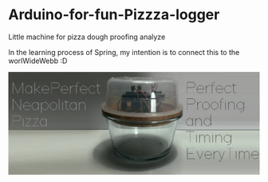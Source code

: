 # Arduino-for-fun-Pizzza-logger
Little machine for pizza dough proofing analyze

In the learning process of Spring, my intention is to connect this to the worlWideWebb :D 




 <a href="https://ibb.co/0sQNHRN"><img src="https://github.com/SebastianWaltilla/SebastianWaltilla.github.io/blob/master/pizza.jpg?raw=true" alt="Titania-Front" border="0"></a>
